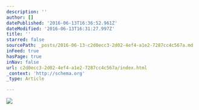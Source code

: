 ```yaml
---
description: ''
author: []
datePublished: '2016-06-13T16:36:52.961Z'
dateModified: '2016-06-13T16:31:27.997Z'
title: ''
starred: false
sourcePath: _posts/2016-06-13-c2d0ecc3-2d02-4ef4-a1e2-7287cc4c567a.md
inFeed: true
hasPage: true
inNav: false
url: c2d0ecc3-2d02-4ef4-a1e2-7287cc4c567a/index.html
_context: 'http://schema.org'
_type: Article

---
```

![](https://the-grid-user-content.s3-us-west-2.amazonaws.com/5881e9b3-be9f-4416-8723-7ec332b489fe.jpg)